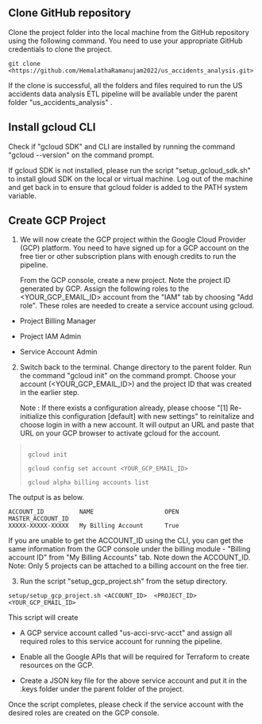 ## Clone GitHub repository</ins>

Clone the project folder into the local machine from the GitHub
repository using the following command. You need to use your appropriate
GitHub credentials to clone the project.

```
git clone
<https://github.com/HemalathaRamanujam2022/us_accidents_analysis.git>
```

If the clone is successful, all the folders and files required to run
the US accidents data analysis ETL pipeline will be available under the
parent folder "us_accidents_analysis" .

## Install gcloud CLI</ins>

Check if "gcloud SDK" and CLI are installed by running the command
"gcloud --version" on the command prompt.

If gcloud SDK is not installed, please run the script
"setup_gcloud_sdk.sh" to install gloud SDK on the local or virtual
machine. Log out of the machine and get back in to ensure that gcloud
folder is added to the PATH system variable.

## Create GCP Project</ins>

1.  We will now create the GCP project within the Google Cloud Provider
    (GCP) platform. You need to have signed up for a GCP account on the
    free tier or other subscription plans with enough credits to
    run the pipeline.

    From the GCP console, create a new project. Note the project ID
    generated by GCP. Assign the following roles to the
    <YOUR_GCP_EMAIL_ID\> account from the "IAM" tab by choosing "Add
    role". These roles are needed to create a service account using
    gcloud.

-   Project Billing Manager

-   Project IAM Admin

-   Service Account Admin

2.  Switch back to the terminal. Change directory to the parent folder.
    Run the command "gcloud init" on the command prompt. Choose your
    account (<YOUR_GCP_EMAIL_ID>) and the project ID that was created
    in the earlier step.

    Note : If there exists a configuration already, please choose "[1] Re-initialize this configuration [default] with new settings"
    to reinitalize and choose login in with a new account. It will output an URL and paste that URL on your GCP browser
    to activate gcloud for the account.

> ```
>
> gcloud init
>
> gcloud config set account <YOUR_GCP_EMAIL_ID>
>
> gcloud alpha billing accounts list
>
> ```

The output is as below.

```
ACCOUNT_ID          NAME                    OPEN        MASTER_ACCOUNT_ID
XXXXX-XXXXX-XXXXX   My Billing Account      True
```

If you are unable to get the ACCOUNT_ID using the CLI, you can get the
same information from the GCP console under the billing module -
"Billing account ID" from "My Billing Accounts" tab. Note down the
ACCOUNT_ID.
Note: Only 5 projects can be attached to a billing account on the free
tier.

3.  Run the script "setup_gcp_project.sh" from the setup directory.

```
setup/setup_gcp_project.sh <ACCOUNT_ID>  <PROJECT_ID> <YOUR_GCP_EMAIL_ID>
```
This script will create

-   A GCP service account called "us-acci-srvc-acct" and assign all
    required roles to this service account for running the pipeline.

-   Enable all the Google APIs that will be required for Terraform to
    create resources on the GCP.

-   Create a JSON key file for the above service account and put it in
    the .keys folder under the parent folder of the project.

Once the script completes, please check if the service account with the desired roles are created on the GCP console.


